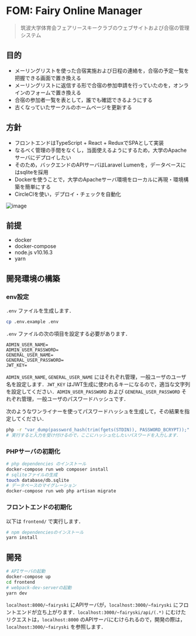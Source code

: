 # FOM: Fairy Online Manager

> 筑波大学体育会フェアリースキークラブのウェブサイトおよび合宿の管理システム

## 目的

- メーリングリストを使った合宿実施および日程の連絡を，合宿の予定一覧を把握できる画面で置き換える
- メーリングリストに返信する形で合宿の参加申請を行っていたのを，オンラインのフォームで置き換える
- 合宿の参加者一覧を表として，誰でも確認できるようにする
- 古くなっていたサークルのホームページを更新する

## 方針

- フロントエンドはTypeScript + React + ReduxでSPAとして実装
- なるべく管理の手間をなくし，当面使えるようにするため，大学のApacheサーバにデプロイしたい
- そのため，バックエンドのAPIサーバはLaravel Lumenを，データベースにはsqliteを採用
- Dockerを使うことで，大学のApacheサーバ環境をローカルに再現・環境構築を簡単にする
- CircleCIを使い，デプロイ・チェックを自動化

![image](https://user-images.githubusercontent.com/29304238/77434286-f9147680-6e23-11ea-9da3-171c5b1116c4.png)

## 前提

- docker
- docker-compose
- node.js v10.16.3
- yarn

## 開発環境の構築

### env設定

`.env` ファイルを生成します．

```bash
cp .env.example .env
```

`.env` ファイルの次の項目を設定する必要があります．

```
ADMIN_USER_NAME=
ADMIN_USER_PASSWORD=
GENERAL_USER_NAME=
GENERAL_USER_PASSWORD=
JWT_KEY=
```

`ADMIN_USER_NAME`, `GENERAL_USER_NAME` にはそれぞれ管理，一般ユーザのユーザ名を設定します．`JWT_KEY` はJWT生成に使われるキーになるので，適当な文字列を設定してください．`ADMIN_USER_PASSWORD` および `GENERAL_USER_PASSWORD` それぞれ管理，一般ユーザのパスワードハッシュです．

次のようなワンライナーを使ってパスワードハッシュを生成して，その結果を指定してください．

```bash
php -r "var_dump(password_hash(trim(fgets(STDIN)), PASSWORD_BCRYPT));"
# 実行すると入力を受け付けるので，ここにハッシュ化したいパスワードを入力します．
```

### PHPサーバの初期化

```bash
# php dependencies のインストール
docker-compose run web composer install
# sqliteファイルの生成
touch database/db.sqlite 
# データベースのマイグレーション
docker-compose run web php artisan migrate
```

### フロントエンドの初期化

以下は `frontend/` で実行します．

```bash
# npm dependenciesのインストール
yarn install
```

## 開発

```bash
# APIサーバの起動
docker-compose up
cd frontend
# webpack-dev-serverの起動
yarn dev
```

`localhost:8000/~fairyski` にAPIサーバが，`localhost:3000/~fairyski` にフロントエンドが立ち上がります．`localhost:3000/~fairyski/api/(.*)` にむけたリクエストは，`localhost:8000` のAPIサーバにむけられるので，開発の際は，`localhost:3000/~fairyski` を参照します．
